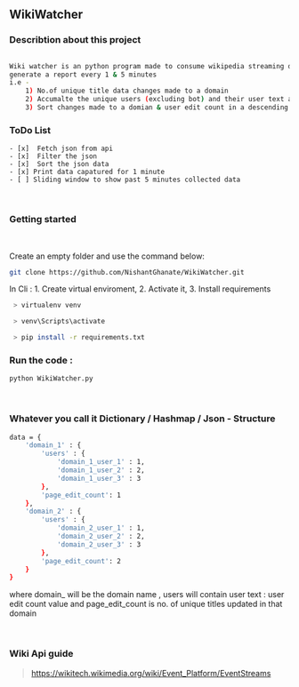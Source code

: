 ## WikiWatcher

### Describtion about this project 

```sh

Wiki watcher is an python program made to consume wikipedia streaming data and 
generate a report every 1 & 5 minutes 
i.e - 
    1) No.of unique title data changes made to a domain
    2) Accumalte the unique users (excluding bot) and their user text and edit count 
    3) Sort changes made to a domian & user edit count in a descending order 

```

### ToDo List 
    - [x]  Fetch json from api 
    - [x]  Filter the json 
    - [x]  Sort the json data
    - [x] Print data capatured for 1 minute
    - [ ] Sliding window to show past 5 minutes collected data

&nbsp;

### Getting started

<br>

Create an empty folder and use the command below:
```sh
git clone https://github.com/NishantGhanate/WikiWatcher.git
```

In Cli : 1. Create virtual enviroment, 2. Activate it,  3. Install requirements 
```sh
 > virtualenv venv

 > venv\Scripts\activate

 > pip install -r requirements.txt

```

### Run the code :
```sh
python WikiWatcher.py
```

&nbsp;

### Whatever you call it Dictionary / Hashmap / Json - Structure
```sh
data = {
    'domain_1' : {
        'users' : {
            'domain_1_user_1' : 1,
            'domain_1_user_2' : 2,
            'domain_1_user_3' : 3
        },
        'page_edit_count': 1
    },
    'domain_2' : {
        'users' : {
            'domain_2_user_1' : 1,
            'domain_2_user_2' : 2,
            'domain_2_user_3' : 3
        },
        'page_edit_count': 2
    }
}

```
where domain_ will be the domain name , 
users will contain user text : user edit count value
and page_edit_count is no. of unique titles updated in that domain

&nbsp;

### Wiki Api guide 
> https://wikitech.wikimedia.org/wiki/Event_Platform/EventStreams
&nbsp;

